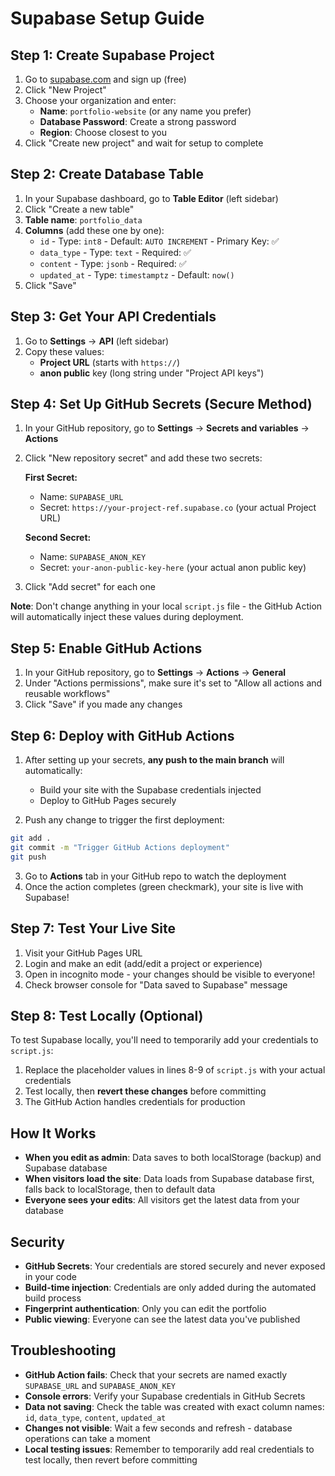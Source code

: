 # Supabase Setup Guide

## Step 1: Create Supabase Project

1. Go to [supabase.com](https://supabase.com) and sign up (free)
2. Click "New Project"
3. Choose your organization and enter:
   - **Name**: `portfolio-website` (or any name you prefer)
   - **Database Password**: Create a strong password
   - **Region**: Choose closest to you
4. Click "Create new project" and wait for setup to complete

## Step 2: Create Database Table

1. In your Supabase dashboard, go to **Table Editor** (left sidebar)
2. Click "Create a new table"
3. **Table name**: `portfolio_data`
4. **Columns** (add these one by one):
   - `id` - Type: `int8` - Default: `AUTO INCREMENT` - Primary Key: ✅
   - `data_type` - Type: `text` - Required: ✅
   - `content` - Type: `jsonb` - Required: ✅
   - `updated_at` - Type: `timestamptz` - Default: `now()`
5. Click "Save"

## Step 3: Get Your API Credentials

1. Go to **Settings** → **API** (left sidebar)
2. Copy these values:
   - **Project URL** (starts with `https://`)
   - **anon public** key (long string under "Project API keys")

## Step 4: Set Up GitHub Secrets (Secure Method)

1. In your GitHub repository, go to **Settings** → **Secrets and variables** → **Actions**
2. Click "New repository secret" and add these two secrets:
   
   **First Secret:**
   - Name: `SUPABASE_URL`
   - Secret: `https://your-project-ref.supabase.co` (your actual Project URL)
   
   **Second Secret:**
   - Name: `SUPABASE_ANON_KEY` 
   - Secret: `your-anon-public-key-here` (your actual anon public key)

3. Click "Add secret" for each one

**Note**: Don't change anything in your local `script.js` file - the GitHub Action will automatically inject these values during deployment.

## Step 5: Enable GitHub Actions

1. In your GitHub repository, go to **Settings** → **Actions** → **General**
2. Under "Actions permissions", make sure it's set to "Allow all actions and reusable workflows"
3. Click "Save" if you made any changes

## Step 6: Deploy with GitHub Actions

1. After setting up your secrets, **any push to the main branch** will automatically:
   - Build your site with the Supabase credentials injected
   - Deploy to GitHub Pages securely

2. Push any change to trigger the first deployment:
```bash
git add .
git commit -m "Trigger GitHub Actions deployment"  
git push
```

3. Go to **Actions** tab in your GitHub repo to watch the deployment
4. Once the action completes (green checkmark), your site is live with Supabase!

## Step 7: Test Your Live Site

1. Visit your GitHub Pages URL
2. Login and make an edit (add/edit a project or experience)  
3. Open in incognito mode - your changes should be visible to everyone!
4. Check browser console for "Data saved to Supabase" message

## Step 8: Test Locally (Optional)

To test Supabase locally, you'll need to temporarily add your credentials to `script.js`:

1. Replace the placeholder values in lines 8-9 of `script.js` with your actual credentials
2. Test locally, then **revert these changes** before committing
3. The GitHub Action handles credentials for production

## How It Works

- **When you edit as admin**: Data saves to both localStorage (backup) and Supabase database
- **When visitors load the site**: Data loads from Supabase database first, falls back to localStorage, then to default data
- **Everyone sees your edits**: All visitors get the latest data from your database

## Security

- **GitHub Secrets**: Your credentials are stored securely and never exposed in your code
- **Build-time injection**: Credentials are only added during the automated build process
- **Fingerprint authentication**: Only you can edit the portfolio
- **Public viewing**: Everyone can see the latest data you've published

## Troubleshooting

- **GitHub Action fails**: Check that your secrets are named exactly `SUPABASE_URL` and `SUPABASE_ANON_KEY`
- **Console errors**: Verify your Supabase credentials in GitHub Secrets
- **Data not saving**: Check the table was created with exact column names: `id`, `data_type`, `content`, `updated_at`
- **Changes not visible**: Wait a few seconds and refresh - database operations can take a moment
- **Local testing issues**: Remember to temporarily add real credentials to test locally, then revert before committing